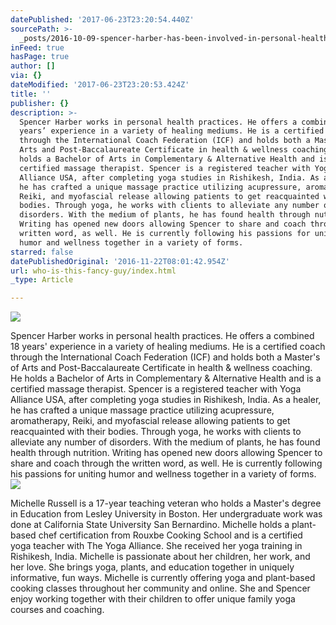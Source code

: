 ```yaml
---
datePublished: '2017-06-23T23:20:54.440Z'
sourcePath: >-
  _posts/2016-10-09-spencer-harber-has-been-involved-in-personal-health-practice.md
inFeed: true
hasPage: true
author: []
via: {}
dateModified: '2017-06-23T23:20:53.424Z'
title: ''
publisher: {}
description: >-
  Spencer Harber works in personal health practices. He offers a combined 18
  years’ experience in a variety of healing mediums. He is a certified coach
  through the International Coach Federation (ICF) and holds both a Master’s of
  Arts and Post-Baccalaureate Certificate in health & wellness coaching. He
  holds a Bachelor of Arts in Complementary & Alternative Health and is a
  certified massage therapist. Spencer is a registered teacher with Yoga
  Alliance USA, after completing yoga studies in Rishikesh, India. As a healer,
  he has crafted a unique massage practice utilizing acupressure, aromatherapy,
  Reiki, and myofascial release allowing patients to get reacquainted with their
  bodies. Through yoga, he works with clients to alleviate any number of
  disorders. With the medium of plants, he has found health through nutrition.
  Writing has opened new doors allowing Spencer to share and coach through the
  written word, as well. He is currently following his passions for uniting
  humor and wellness together in a variety of forms.
starred: false
datePublishedOriginal: '2016-11-22T08:01:42.954Z'
url: who-is-this-fancy-guy/index.html
_type: Article

---
```

![](https://imgflo.herokuapp.com/graph/2b2431f8e7ba7b0/02423dd9961ebe44c73cf1bda97c74cf/croprotate.jpg?cropheight=4912&cropwidth=3262&degrees=0&input=https%3A%2F%2Fthe-grid-user-content.s3-us-west-2.amazonaws.com%2F067bc3fe-0117-4219-a8ba-813e511f3be3.jpg&x=0&y=0)

Spencer Harber works in personal health practices. He offers a combined 18 years' experience in a variety of healing mediums. He is a certified coach through the International Coach Federation (ICF) and holds both a Master's of Arts and Post-Baccalaureate Certificate in health & wellness coaching. He holds a Bachelor of Arts in Complementary & Alternative Health and is a certified massage therapist. Spencer is a registered teacher with Yoga Alliance USA, after completing yoga studies in Rishikesh, India. As a healer, he has crafted a unique massage practice utilizing acupressure, aromatherapy, Reiki, and myofascial release allowing patients to get reacquainted with their bodies. Through yoga, he works with clients to alleviate any number of disorders. With the medium of plants, he has found health through nutrition. Writing has opened new doors allowing Spencer to share and coach through the written word, as well. He is currently following his passions for uniting humor and wellness together in a variety of forms.
![](https://imgflo.herokuapp.com/graph/2b2431f8e7ba7b0/08eb328d82a476508ea9d7dbce77e95c/croprotate.jpg?cropheight=4912&cropwidth=3262&degrees=0&input=https%3A%2F%2Fthe-grid-user-content.s3-us-west-2.amazonaws.com%2F1bd64e34-a857-43c1-82d0-e791f7d78286.jpg&x=0&y=0)

Michelle Russell is a 17-year teaching veteran who holds a Master's degree in Education from Lesley University in Boston. Her undergraduate work was done at California State University San Bernardino. Michelle holds a plant-based chef certification from Rouxbe Cooking School and is a certified yoga teacher with The Yoga Alliance. She received her yoga training in Rishikesh, India. Michelle is passionate about her children, her work, and her love. She brings yoga, plants, and education together in uniquely informative, fun ways. Michelle is currently offering yoga and plant-based cooking classes throughout her community and online. She and Spencer enjoy working together with their children to offer unique family yoga courses and coaching.